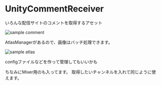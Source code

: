 # UnityCommentReceiver
いろんな配信サイトのコメントを取得するアセット

![sample comment](https://github.com/taimiso0319/YouTubeDataAPIManager/blob/media/Media/sample_comment.gif)

AtlasManagerがあるので、画像はバッチ処理できます。

![sample atlas](https://github.com/taimiso0319/YouTubeDataAPIManager/blob/media/Media/sample_atlas.gif)

configファイルなどを作って管理してもいいかも

ちなみにMixer用のも入ってます。
取得したいチャンネルを入れて同じように使えます。
